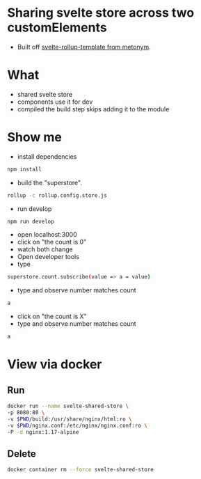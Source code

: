 # Sharing svelte store across two customElements
- Built off [svelte-rollup-template from metonym](https://github.com/metonym/svelte-rollup-template).

# What
- shared svelte store
- components use it for dev
- compiled the build step skips adding it to the module

# Show me
- install dependencies
```sh
npm install
```
- build the "superstore".
```sh
rollup -c rollup.config.store.js
```
- run develop
```sh
npm run develop
```
- open localhost:3000
- click on "the count is 0"
- watch both change
- Open developer tools
- type
```sh
superstore.count.subscribe(value => a = value)
```
- type and observe number matches count
```sh
a
```
- click on "the count is X"
- type and observe number matches count
```sh
a
```

# View via docker
## Run
```sh
docker run --name svelte-shared-store \
-p 8080:80 \
-v $PWD/build:/usr/share/nginx/html:ro \
-v $PWD/nginx.conf:/etc/nginx/nginx.conf:ro \
-P -d nginx:1.17-alpine
```

## Delete
```sh
docker container rm --force svelte-shared-store
```
